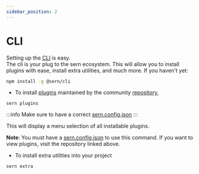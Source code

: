 ```yaml
---
sidebar_position: 2
---
```


# CLI

Setting up the [CLI](https://github.com/sern-handler/cli) is easy. <br />
The cli is your plug to the sern ecosystem. This will allow you to install plugins with ease, install extra utilities, and much more.
If you haven't yet: 
```sh
npm install -g @sern/cli
```

- To install [plugins](plugins.md) maintained by the community [repository](https://github.com/sern-handler/awesome-plugins),

```
sern plugins
```
:::info
Make sure to have a correct [sern.config.json](./good-to-know.md#sernconfigjson)
:::

This will display a menu selection of all installable plugins. <br />

**Note**: You must have a [sern.config.json](good-to-know.md) to use this command.
If you want to view plugins, visit the repository linked above.

- To install extra utilities into your project
```
sern extra
```

